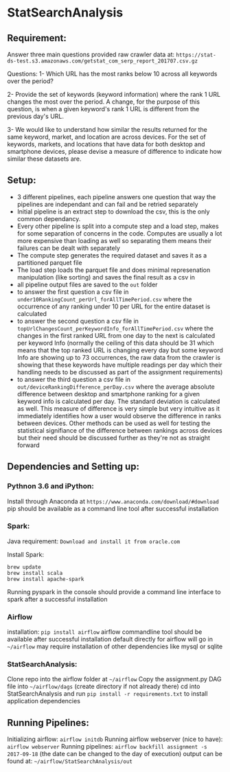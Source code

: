 # StatSearchAnalysis
## Requirement:
Answer three main questions provided raw crawler data at:
`https://stat-ds-test.s3.amazonaws.com/getstat_com_serp_report_201707.csv.gz`

Questions:
1- Which URL has the most ranks below 10 across all keywords over the period?

2- Provide the set of keywords (keyword information) where the rank 1 URL changes the most over the period. A change, for the purpose of this question, is when a given keyword's rank 1 URL is different from the previous day's URL.

3- We would like to understand how similar the results returned for the same keyword, market, and location are across devices. For the set of keywords, markets, and locations that have data for both desktop and smartphone devices, please devise a measure of difference to indicate how similar these datasets are.

## Setup:
* 3 different pipelines, each pipeline answers one question that way the pipelines are independant and can fail and be retried separately
* Initial pipeline is an extract step to download the csv, this is the only common dependancy.
* Every other pipeline is split into a compute step and a load step, makes for some separation of concerns in the code. Computes are usually a lot more expensive than loading as well so separating them means their failures can be dealt with separately
* The compute step generates the required dataset and saves it as a partitioned parquet file
* The load step loads the parquet file and does minimal represenation manipulation (like sorting) and saves the final result as a csv in
* all pipeline output files are saved to the `out` folder
* to answer the first question a csv file in `under10RankingCount_perUrl_forAllTimePeriod.csv` where the occurrence of any ranking under 10 per URL for the entire dataset is calculated
* to answer the second question a csv file in `topUrlChangesCount_perKeywordInfo_forAllTimePeriod.csv` where the changes in the first ranked URL from one day to the next is calculated per keyword Info (normally the ceiling of this data should be 31 which means that the top ranked URL is changing every day but some keyword Info are showing up to 73 occurrences, the raw data from the crawler is showing that these keywords have multiple readings per day which their handling needs to be discussed as part of the assignment requirements)
* to answer the third question a csv file in `out/deviceRankingDifference_perDay.csv` where the average absolute difference between desktop and smartphone ranking for a given keyword info is calculated per day. The standard deviation is calculated as well. This measure of difference is very simple but very intuitive as it immediately identifies how a user would observe the difference in ranks between devices. Other methods can be used as well for testing the statistical signifiance of the difference between rankings across devices but their need should be discussed further as they're not as straight forward

## Dependencies and Setting up:
### Pythnon 3.6 and iPython:
Install through Anaconda at `https://www.anaconda.com/download/#download`
pip should be available as a command line tool after successful installation

### Spark:
Java requirement:
`Download and install it from oracle.com`

Install Spark:
```
brew update
brew install scala
brew install apache-spark
```

Running pyspark in the console should provide a command line interface to spark after a successful installation

### Airflow
installation:
`pip install airflow`
airflow commandline tool should be available after successful installation
default directly for airflow will go in `~/airflow`
may require installation of other dependencies like mysql or sqlite

### StatSearchAnalysis:
Clone repo into the airflow folder at `~/airflow`
Copy the assignment.py DAG file into `~/airflow/dags` (create directory if not already there)
cd into StatSearchAnalysis and run `pip install -r requirements.txt` to install application dependencies

## Running Pipelines:
Initializing airflow:
`airflow initdb`
Running airflow webserver (nice to have):
`airflow webserver`
Running pipelines:
`airflow backfill assignment -s 2017-09-18` (the date can be changed to the day of execution)
output can be found at:
`~/airflow/StatSearchAnalysis/out`

